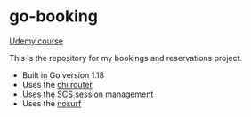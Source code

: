 # go-booking

[Udemy course](https://www.udemy.com/course/building-modern-web-applications-with-go/learn)

This is the repository for my bookings and reservations project.

- Built in Go version 1.18
- Uses the [chi router](https://github.com/go-chi/chi)
- Uses the [SCS session management](https://github.com/alexedwards/scs/v2)
- Uses the [nosurf](https://github.com/justinas/nosurf)

